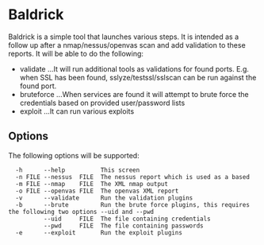 # Baldrick
Baldrick is a simple tool that launches various steps. It is intended as a follow up after a nmap/nessus/openvas scan and 
add validation to these reports. It will be able to do the following:
- validate
...It will run additional tools as validations for found ports. E.g. when SSL has been found, sslyze/testssl/sslscan can 
be run against the found port.
- bruteforce
...When services are found it will attempt to brute force the credentials based on provided user/password lists
- exploit
...It can run various exploits 

## Options
The following options will be supported:
```
  -h      --help          This screen
  -n FILE --nessus  FILE  The nessus report which is used as a based
  -m FILE --nmap    FILE  The XML nmap output 
  -o FILE --openvas FILE  The openvas XML report
  -v      --validate      Run the validation plugins
  -b      --brute         Run the brute force plugins, this requires the following two options --uid and --pwd
          --uid     FILE  The file containing credentials
          --pwd     FILE  The file containing passwords
  -e      --exploit       Run the exploit plugins
  ```
